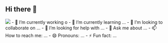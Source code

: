 ## Hi there 👋
<img src="https://cdn.jsdelivr.net/gh/devicons/devicon@latest/icons/vitess/vitess-plain.svg" />
- 🔭 I’m currently working o
- 🌱 I’m currently learning ...
- 👯 I’m looking to collaborate on ...
- 🤔 I’m looking for help with ...
- 💬 Ask me about ...
- 📫 How to reach me: ...
- 😄 Pronouns: ...
- ⚡ Fun fact: ...
